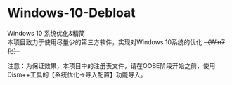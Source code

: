 # Windows-10-Debloat
Windows 10 系统优化&amp;精简  
本项目致力于使用尽量少的第三方软件，实现对Windows 10系统的优化 ~~（Win7化）~~

注意：为保证效果，本项目中的注册表文件，请在OOBE阶段开始之前，使用Dism++工具的【系统优化->导入配置】功能导入。
